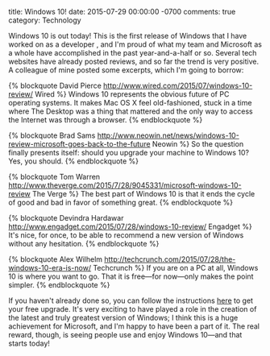 title: Windows 10!
date: 2015-07-29 00:00:00 -0700
comments: true
category: Technology

Windows 10 is out today! This is the first release of Windows that I have worked
on as a developer , and I'm proud of what my team and Microsoft as a whole have
accomplished in the past year-and-a-half or so. Several tech websites have
already posted reviews, and so far the trend is very positive. A colleague of
mine posted some excerpts, which I'm going to borrow:

{% blockquote David Pierce http://www.wired.com/2015/07/windows-10-review/ Wired %}
Windows 10 represents the obvious future of PC operating systems. It makes Mac OS X feel old-fashioned, stuck in a time where The Desktop was a thing that mattered and the only way to access the Internet was through a browser.
{% endblockquote %}

{% blockquote Brad Sams http://www.neowin.net/news/windows-10-review-microsoft-goes-back-to-the-future Neowin %}
So the question finally presents itself: should you upgrade your machine to Windows 10? Yes, you should.
{% endblockquote %}

{% blockquote Tom Warren http://www.theverge.com/2015/7/28/9045331/microsoft-windows-10-review The Verge %}
The best part of Windows 10 is that it ends the cycle of good and bad in favor of something great.
{% endblockquote %}

{% blockquote Devindra Hardawar http://www.engadget.com/2015/07/28/windows-10-review/ Engadget %}
It's nice, for once, to be able to recommend a new version of Windows without any hesitation.
{% endblockquote %}

{% blockquote Alex Wilhelm http://techcrunch.com/2015/07/28/the-windows-10-era-is-now/ Techcrunch %}
If you are on a PC at all, Windows 10 is where you want to go. That it is free&mdash;for now&mdash;only makes the point simpler.
{% endblockquote %}

If you haven't already done so, you can follow the instructions
[here](https://www.microsoft.com/en-us/windows/windows-10-upgrade) to get your
free upgrade.  It's very exciting to have played a role in the creation of the
latest and truly greatest version of Windows; I think this is a huge
achievement for Microsoft, and I'm happy to have been a part of it. The real
reward, though, is seeing people use and enjoy Windows 10&mdash;and that starts
today!

